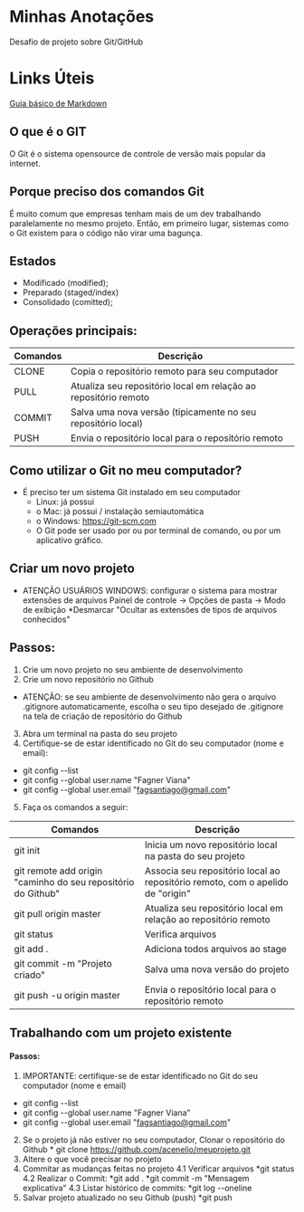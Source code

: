 # Minhas Anotações
Desafio de projeto sobre Git/GitHub 

# Links Úteis
[Guia básico de Markdown](https://docs.pipz.com/central-de-ajuda/learning-center/guia-basico-de-markdown#open)

## O que é o GIT
O Git é o sistema opensource de controle de versão mais popular da internet.

## Porque preciso dos comandos Git
É muito comum que empresas tenham mais de um dev trabalhando paralelamente no mesmo projeto. Então, em primeiro lugar, sistemas como o Git existem para o código não virar uma bagunça.

## Estados

* Modificado (modified);
* Preparado (staged/index)
* Consolidado (comitted);

## Operações principais:

Comandos | Descrição
-------- | --------
CLONE | Copia o repositório remoto para seu computador
PULL | Atualiza seu repositório local em relação ao repositório remoto
COMMIT | Salva uma nova versão (tipicamente no seu repositório local)
PUSH | Envia o repositório local para o repositório remoto

## Como utilizar o Git no meu computador?
* É preciso ter um sistema Git instalado em seu computador
     * Linux: já possui
     * o Mac: já possui / instalação semiautomática
     * o Windows: https://git-scm.com
  * O Git pode ser usado por ou por terminal de comando, ou por um aplicativo gráfico.

## Criar um novo projeto
* ATENÇÃO USUÁRIOS WINDOWS: configurar o sistema para mostrar extensões de arquivos
   Painel de controle -> Opções de pasta -> Modo de exibição
   *Desmarcar "Ocultar as extensões de tipos de arquivos conhecidos"
## Passos: 
1. Crie um novo projeto no seu ambiente de desenvolvimento
2. Crie um novo repositório no Github
  * ATENÇÃO: se seu ambiente de desenvolvimento não gera o arquivo .gitignore
automaticamente, escolha o seu tipo desejado de .gitignore na tela de criação de repositório do
Github
3. Abra um terminal na pasta do seu projeto
4. Certifique-se de estar identificado no Git do seu computador (nome e email):
  * git config --list
  * git config --global user.name "Fagner Viana"
  * git config --global user.email "fagsantiago@gmail.com"
5. Faça os comandos a seguir:

Comandos | Descrição
-------- | --------
git init | Inicia um novo repositório local na pasta do seu projeto
git remote add origin "caminho do seu repositório do Github" | Associa seu repositório local ao repositório remoto, com o apelido de "origin"
git pull origin master | Atualiza seu repositório local em relação ao repositório remoto
git status | Verifica arquivos
git add . | Adiciona todos arquivos ao stage
git commit -m "Projeto criado" | Salva uma nova versão do projeto
git push -u origin master | Envia o repositório local para o repositório remoto

## Trabalhando com um projeto existente
 #### Passos:
  1. IMPORTANTE: certifique-se de estar identificado no Git do seu computador (nome e email)
   * git config --list
   * git config --global user.name "Fagner Viana"
   * git config --global user.email "fagsantiago@gmail.com"
  2. Se o projeto já não estiver no seu computador, Clonar o repositório do Github
    * git clone https://github.com/acenelio/meuprojeto.git
  3. Altere o que você precisar no projeto
  4. Commitar as mudanças feitas no projeto
   4.1 Verificar arquivos
     *git status
   4.2 Realizar o Commit: 
     *git add .
     *git commit -m "Mensagem explicativa"
   4.3 Listar histórico de commits: 
     *git log --oneline
  5. Salvar projeto atualizado no seu Github (push)
     *git push

